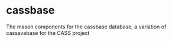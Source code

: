# cassbase
The mason components for the cassbase database, a variation of cassavabase for the CASS project
